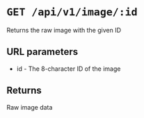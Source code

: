 # `GET /api/v1/image/:id`

Returns the raw image with the given ID

## URL parameters
- id - The 8-character ID of the image

## Returns
Raw image data
